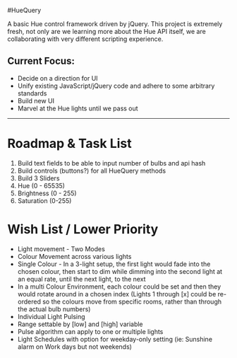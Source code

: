 #HueQuery

A basic Hue control framework driven by jQuery. This project is extremely fresh, not only are we learning more about the Hue API itself, we are collaborating with very different scripting experience.

## Current Focus:
* Decide on a direction for UI
* Unify existing JavaScript/jQuery code and adhere to some arbitrary standards
* Build new UI
* Marvel at the Hue lights until we pass out


---
# Roadmap & Task List
1. Build text fields to be able to input number of bulbs and api hash
2. Build controls (buttons?) for all HueQuery methods
3. Build 3 Sliders
 4. Hue (0 - 65535)
 5. Brightness (0 - 255)
 6. Saturation (0-255)

# Wish List / Lower Priority
* Light movement - Two Modes
* Colour Movement across various lights
 * Single Colour - In a 3-light setup, the first light would fade into the chosen colour, then start to dim while dimming into the second light at an equal rate, until the next light, to the next
 * In a multi Colour Environment, each colour could be set and then they would rotate around in a chosen index (Lights 1 through [x] could be re-ordered so the colours move from specific rooms, rather than through the actual bulb numbers)
* Individual Light Pulsing
 * Range settable by [low] and [high] variable
 * Pulse algorithm can apply to one or multiple lights
* Light Schedules with option for weekday-only setting (ie: Sunshine alarm on Work days but not weekends)
